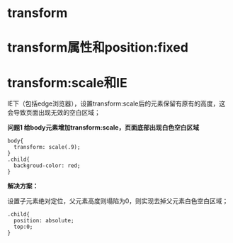 # transform 


# transform属性和position:fixed

# transform:scale和IE

IE下（包括edge浏览器），设置transform:scale后的元素保留有原有的高度，这会导致页面出现无效的空白区域；

**问题1 给body元素增加transform:scale，页面底部出现白色空白区域**

```
body{
  transform: scale(.9);
}
.child{
  backgroud-color: red;
}
```

**解决方案：**

设置子元素绝对定位，父元素高度则塌陷为0，则实现去掉父元素白色空白区域；
```
.child{
  position: absolute;
  top:0;
}
```
